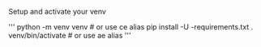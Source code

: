 Setup and activate your venv

'''
python -m venv venv # or use ce alias
pip install -U -requirements.txt
. venv/bin/activate # or use ae alias
'''

